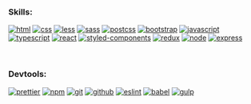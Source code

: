 ### Skills:

[![html](https://img.shields.io/badge/-html-/?style=for-the-badge&color=E34F26&labelColor=ffffff&logoColor=E34F26&logoWidth=30&logo=html5)](http://htmlbook.ru/html)
[![css](https://img.shields.io/badge/-css-/?style=for-the-badge&color=1572B6&labelColor=ffffff&logoColor=1572B6&logoWidth=30&logo=css3)](http://htmlbook.ru/css)
[![less](https://img.shields.io/badge/-less-/?style=for-the-badge&color=1D365D&labelColor=ffffff&logoColor=1D365D&logoWidth=30&logo=less)](https://lesscss.org)
[![sass](https://img.shields.io/badge/-sass-/?style=for-the-badge&color=CC6699&labelColor=ffffff&logoColor=CC6699&logoWidth=30&logo=sass)](https://sass-lang.com)
[![postcss](https://img.shields.io/badge/-postcss-/?style=for-the-badge&color=DD3A0A&labelColor=ffffff&logoColor=DD3A0A&logoWidth=30&logo=postcss)](https://postcss.org)
[![bootstrap](https://img.shields.io/badge/-bootstrap-/?style=for-the-badge&color=7952B3&labelColor=ffffff&logoColor=7952B3&logoWidth=30&logo=bootstrap)](https://getbootstrap.com)
[![javascript](https://img.shields.io/badge/-javascript-/?style=for-the-badge&color=yellow&labelColor=ffffff&logoColor=yellow&logoWidth=30&logo=javascript)](https://learn.javascript.ru)
[![typescript](https://img.shields.io/badge/-typescript-/?style=for-the-badge&color=3178C6&labelColor=ffffff&logoColor=3178C6&logoWidth=30&logo=typescript)](https://www.typescriptlang.org)
[![react](https://img.shields.io/badge/-react-/?style=for-the-badge&color=5cb6d0&labelColor=ffffff&logoColor=5cb6d0&logoWidth=30&logo=react)](https://reactjs.org)
[![styled-components](https://img.shields.io/badge/-styled--components-/?style=for-the-badge&color=DB7093&labelColor=ffffff&logoColor=DB7093&logoWidth=30&logo=styled-components)](https://styled-components.com)
[![redux](https://img.shields.io/badge/-redux-/?style=for-the-badge&color=764ABC&labelColor=ffffff&logoColor=764ABC&logoWidth=30&logo=redux)](https://redux.js.org)
[![node](https://img.shields.io/badge/-node-/?style=for-the-badge&color=339933&labelColor=ffffff&logoColor=339933&logoWidth=30&logo=node.js)](https://nodejs.org)
[![express](https://img.shields.io/badge/-express-/?style=for-the-badge&color=37424d&labelColor=ffffff&logoColor=37424d&logoWidth=30&logo=express)](https://expressjs.com)

<!-- [![mongodb](https://img.shields.io/badge/-mongodb-/?style=for-the-badge&color=47A248&labelColor=ffffff&logoColor=47A248&logoWidth=30&logo=mongodb)](https://www.mongodb.com)
[![jwt](https://img.shields.io/badge/-jwt-/?style=for-the-badge&color=d171f2&labelColor=ffffff&logoColor=d171f2&logoWidth=30&logo=jsonwebtokens)](https://jwt.io/)
[![webgl](https://img.shields.io/badge/-webgl-/?style=for-the-badge&color=990000&labelColor=ffffff&logoColor=990000&logoWidth=30&logo=webgl)](https://www.khronos.org/webgl)
[![three](https://img.shields.io/badge/-three-/?style=for-the-badge&color=2c283d&labelColor=ffffff&logoColor=2c283d&logoWidth=30&logo=three.js)](https://threejs.org/)
[![gatsby](https://img.shields.io/badge/-gatsby-/?style=for-the-badge&color=663399&labelColor=ffffff&logoColor=663399&logoWidth=30&logo=gatsby)](https://www.gatsbyjs.com)
[![vue](https://img.shields.io/badge/-vue-/?style=for-the-badge&color=65b37e&labelColor=ffffff&logoColor=65b37e&logoWidth=30&logo=vue.js)](https://vuejs.org)
[![angular](https://img.shields.io/badge/-angular-/?style=for-the-badge&color=DD0031&labelColor=ffffff&logoColor=DD0031&logoWidth=30&logo=angular)](https://angular.io)
[![electron](https://img.shields.io/badge/-electron-/?style=for-the-badge&color=47848F&labelColor=ffffff&logoColor=47848F&logoWidth=30&logo=electron)](https://www.electronjs.org/)
[![next](https://img.shields.io/badge/-next-/?style=for-the-badge&color=1d262c&labelColor=ffffff&logoColor=1d262c&logoWidth=30&logo=next.js)](https://nextjs.org/)
[![nuxt](https://img.shields.io/badge/-nuxt-/?style=for-the-badge&color=468471&labelColor=ffffff&logoColor=468471&logoWidth=30&logo=nuxt.js)](https://nuxtjs.org)
[![nest](https://img.shields.io/badge/-nest-/?style=for-the-badge&color=E0234E&labelColor=ffffff&logoColor=E0234E&logoWidth=30&logo=nestjs)](https://nestjs.com) -->

<br>

### Devtools:

[![prettier](https://img.shields.io/badge/-prettier-/?style=for-the-badge&color=yellow&labelColor=ffffff&logoColor=yellow&logoWidth=30&logo=prettier)](https://prettier.io)
[![npm](https://img.shields.io/badge/-npm-/?style=for-the-badge&color=CB3837&labelColor=ffffff&logoColor=CB3837&logoWidth=30&logo=npm)](https://www.npmjs.com)
[![git](https://img.shields.io/badge/-git-/?style=for-the-badge&color=F05032&labelColor=ffffff&logoColor=F05032&logoWidth=30&logo=git)](https://git-scm.com)
[![github](https://img.shields.io/badge/-github-/?style=for-the-badge&color=181717&labelColor=ffffff&logoColor=181717&logoWidth=30&logo=github)](https://github.com)
[![eslint](https://img.shields.io/badge/-eslint-/?style=for-the-badge&color=4B32C3&labelColor=ffffff&logoColor=4B32C3&logoWidth=30&logo=eslint)](https://eslint.org)
[![babel](https://img.shields.io/badge/-babel-/?style=for-the-badge&color=yellow&labelColor=ffffff&logoColor=yellow&logoWidth=30&logo=babel)](https://babeljs.io)
[![gulp](https://img.shields.io/badge/-gulp-/?style=for-the-badge&color=CF4647&labelColor=ffffff&logoColor=CF4647&logoWidth=30&logo=gulp)](https://gulpjs.com)

<!-- [![docker](https://img.shields.io/badge/-docker-/?style=for-the-badge&color=2496ED&labelColor=ffffff&logoColor=2496ED&logoWidth=30&logo=docker)](https://www.docker.com)
[![jest](https://img.shields.io/badge/-jest-/?style=for-the-badge&color=913f57&labelColor=ffffff&logoColor=913f57&logoWidth=30&logo=jest)](https://jestjs.io)
[![jasmine](https://img.shields.io/badge/-jasmine-/?style=for-the-badge&color=833e7c&labelColor=ffffff&logoColor=833e7c&logoWidth=30&logo=jasmine)](https://jasmine.github.io) -->

<br>




